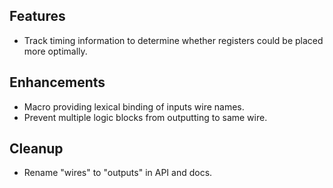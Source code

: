 ## Features

* Track timing information to determine whether registers could be placed
  more optimally.

## Enhancements

* Macro providing lexical binding of inputs wire names.
* Prevent multiple logic blocks from outputting to same wire.

## Cleanup

* Rename "wires" to "outputs" in API and docs.

